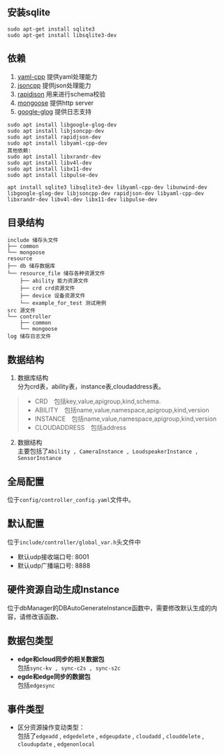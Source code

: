 ## 安装sqlite
`sudo apt-get install sqlite3`   
`sudo apt-get install libsqlite3-dev`
## 依赖
1. [yaml-cpp](https://github.com/jbeder/yaml-cpp) 提供yaml处理能力
2. [jsoncpp](https://github.com/open-source-parsers/jsoncpp) 提供json处理能力
3. [rapidjson](https://github.com/Tencent/rapidjson) 用来进行schema校验
4. [mongoose](https://github.com/cesanta/mongoose) 提供http server  
5. [google-glog](https://github.com/google/glog) 提供日志支持
```
sudo apt install libgoogle-glog-dev
sudo apt install libjsoncpp-dev
sudo apt install rapidjson-dev 
sudo apt install libyaml-cpp-dev
其他依赖:
sudo apt install libxrandr-dev
sudo apt install libv4l-dev
sudo apt install libx11-dev
sudo apt install libpulse-dev
```
```
apt install sqlite3 libsqlite3-dev libyaml-cpp-dev libunwind-dev libgoogle-glog-dev libjsoncpp-dev rapidjson-dev libyaml-cpp-dev libxrandr-dev libv4l-dev libx11-dev libpulse-dev
```

## 目录结构
```text
include 储存头文件
├── common
└── mongoose
resource
├── db 储存数据库
└── resource_file 储存各种资源文件
    ├── ability 能力资源文件
    ├── crd crd资源文件
    ├── device 设备资源文件
    └── example_for_test 测试用例
src 源文件
└── controller
    ├── common
    └── mongoose
log 储存日志文件
```
## 数据结构
1. 数据库结构  
分为crd表，ability表，instance表,cloudaddress表。  
> - CRD&emsp;包括key,value,apigroup,kind,schema.  
> - ABILITY&emsp;包括name,value,namespace,apigroup,kind,version
> - INSTANCE&emsp;包括name,value,namespace,apigroup,kind,version
> - CLOUDADDRESS&emsp;包括address
2. 数据结构  
主要包括了`Ability , CameraInstance , LoudspeakerInstance , SensorInstance`

## 全局配置
位于`config/controller_config.yaml`文件中。

## 默认配置
位于`include/controller/global_var.h`头文件中
- 默认udp接收端口号: 8001
- 默认udp广播端口号: 8888

## 硬件资源自动生成Instance
位于dbManager的DBAutoGenerateInstance函数中，需要修改默认生成的内容，请修改该函数、


## 数据包类型
- **edge和cloud同步的相关数据包**  
包括`sync-kv , sync-c2s , sync-s2c`
- **egde和edge同步的数据包**   
包括`edgesync`

## 事件类型
- 区分资源操作变动类型：  
包括了`edgeadd` , `edgedelete` , `edgeupdate` , `cloudadd` , `clouddelete` , `cloudupdate` , `edgenonlocal`

